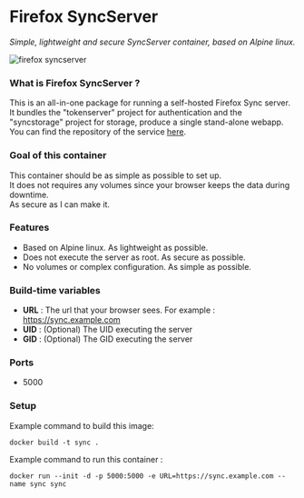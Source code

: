 Firefox SyncServer
==================
*Simple, lightweight and secure SyncServer container, based on Alpine linux.*

![firefox syncserver](http://i.imgur.com/XOc8Wi0.png)

### What is Firefox SyncServer ?
This is an all-in-one package for running a self-hosted Firefox Sync server. It bundles the "tokenserver" project for authentication and the "syncstorage" project for storage, produce a single stand-alone webapp.  
You can find the repository of the service [here](https://github.com/mozilla-services/syncserver).  

### Goal of this container
This container should be as simple as possible to set up.  
It does not requires any volumes since your browser keeps the data during downtime.  
As secure as I can make it.  

### Features
- Based on Alpine linux. As lightweight as possible.
- Does not execute the server as root. As secure as possible.
- No volumes or complex configuration. As simple as possible.

### Build-time variables
- **URL** : The url that your browser sees. For example : https://sync.example.com
- **UID** : (Optional) The UID executing the server
- **GID** : (Optional) The GID executing the server

### Ports
- 5000

### Setup
Example command to build this image:
```
docker build -t sync .
```
Example command to run this container :
```
docker run --init -d -p 5000:5000 -e URL=https://sync.example.com --name sync sync
```

